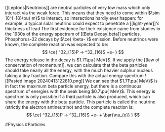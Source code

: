 [[Leptons|Neutrinos]] are neutral particles of very low mass which only interact via the weak force. This means that they need to come within $\sim 10^{-18}\pu{ m}$ to interact, so interactions hardly ever happen: for example, a typical solar neutrino could expect to penetrate a [[light-year]]'s thickness of lead
The first evidence for their existence came from studies in the 1930s of the energy spectrum of [[Beta Decay|beta]] particles. Phosphorus-32 decays by $\ce{ \beta- }$ emission. Before neutrinos were known, the complete reaction was expected to be:
$$
\ce{ ^32_{15}P -> ^32_{16}S +e- }
$$
The energy release in the decay is $1.71\pu{ MeV}$. If we apply the [[law of conservation of momentum]], we can calculate that the beta particles should take nearly all the energy, with the much heavier sulphur nucleus taking a tiny fraction. Compare this with the actual energy spectrum
![[Pasted image 20240413122810.png]]
We can see that $1.71\pu{ MeV}$ is in fact the maximum beta particle energy, but there is a continuous spectrum of energies with the peak being $0.7\pu{ MeV}$. This energy is spectrum is only possible if a third particle is also produced, which can share the energy with the beta particle. This particle is called the neutrino (strictly the electron antineutrino) and the complete reaction is:
$$
\ce{ ^32_{15}P -> ^32_{16}S +e- + \bar{\nu_{e}} }
$$

#Physics #Particles 